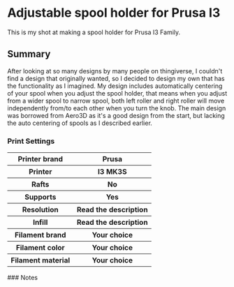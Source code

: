 # Adjustable spool holder for Prusa I3
This is my shot at making a spool holder for Prusa I3 Family.
## Summary
After looking at so many designs by many people on thingiverse, I couldn't find a design that originally wanted, so I decided to design my own that has the functionality as I imagined. My design includes automatically centering of your spool when you adjust the spool holder, that means when you adjust from a wider spool to narrow spool, both left roller and right roller will move independently from/to each other when you turn the knob. The main design was borrowed from Aero3D as it's a good design from the start, but lacking the auto centering of spools as I described earlier.
### Print Settings
<table>
  <tr>
    <th>Printer brand</th>
    <th>Prusa</th>
  </tr>
  <tr>
    <th>Printer</th>
    <th>I3 MK3S</th>
  </tr>
  <tr>
    <th>Rafts</th>
    <th>No</th>
  </tr>
  <tr>
    <th>Supports</th>
    <th>Yes</th>
  </tr>
  <tr>
    <th>Resolution</th>
    <th>Read the description</th>
  </tr>
  <tr>
    <th>Infill</th>
    <th>Read the description</th>
  </tr>
  <tr>
   <th>Filament brand</th>
   <th>Your choice</th>
  </tr>
   <tr>
    <th>Filament color</th>
    <th>Your choice</th>
  </tr>
  <tr>
    <th>Filament material</th>
    <th>Your choice</th>
  </tr>
</table>
### Notes
